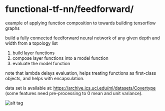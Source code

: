 # functional-tf-nn/feedforward/

example of applying function composition to towards building tensorflow graphs

build a fully connected feedforward neural network of any given depth and width from a topology list 

1) build layer functions
2) compose layer functions into a model function 
3) evaluate the model function

note that lambda delays evaluation, helps treating functions as first-class objects, and helps with encapsulation.

data set is available at: https://archive.ics.uci.edu/ml/datasets/Covertype (some features need pre-processing to 0 mean and unit variance).

![alt tag](https://cloud.githubusercontent.com/assets/25671774/25096616/df883790-2355-11e7-81ce-99911c271704.png)
